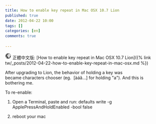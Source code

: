 ```yaml
---
title: How to enable key repeat in Mac OSX 10.7 Lion
published: true
date: 2012-04-22 10:00
tags: []
categories: [en]
comments: true

---
```


![](/images/world.png) 正體中文版: [How to enable key repeat in Mac OSX 10.7 Lion]({% link tw/_posts/2012-04-22-how-to-enable-key-repeat-in-mac-osx.md %})

After upgrading to Lion, the behavior of holding a key was became characters chooser (eg.  [àáâ...] for holding "a"). And this is bothering me.

To re-enable:

1. Open a Terminal, paste and run:
defaults write -g ApplePressAndHoldEnabled -bool false

2. reboot your mac
